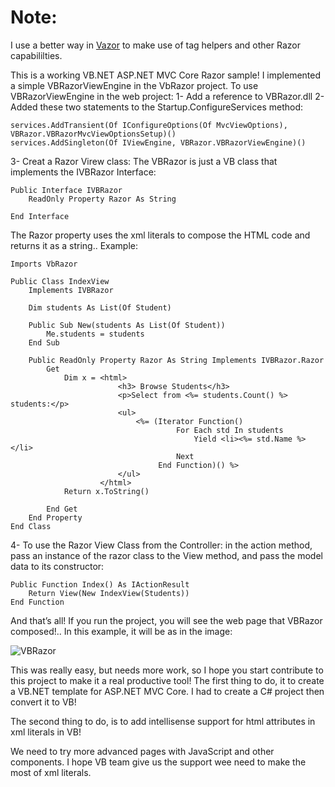 # Note: 
I use a better way in [Vazor](https://github.com/VBAndCs/Vazor) to make use of tag helpers and other Razor capabililties.

This is a working VB.NET ASP.NET MVC Core Razor sample!
I implemented a simple VBRazorViewEngine in the VbRazor project. 
To use VBRazorViewEngine in the web project:
1- Add a reference to VBRazor.dll
2- Added these two statements to the Startup.ConfigureServices method:
```VB.NET
services.AddTransient(Of IConfigureOptions(Of MvcViewOptions), VBRazor.VBRazorMvcViewOptionsSetup)()
services.AddSingleton(Of IViewEngine, VBRazor.VBRazorViewEngine)()
```

3- Creat a Razor Virew  class:
The VBRazor is just a VB class that implements the IVBRazor Interface:
```VB.NET
Public Interface IVBRazor
    ReadOnly Property Razor As String

End Interface
```

The Razor property uses the xml literals to compose the HTML code and returns it as a string.. Example:
```VB.NET
Imports VbRazor

Public Class IndexView
    Implements IVBRazor

    Dim students As List(Of Student)

    Public Sub New(students As List(Of Student))
        Me.students = students
    End Sub

    Public ReadOnly Property Razor As String Implements IVBRazor.Razor
        Get
            Dim x = <html>
                        <h3> Browse Students</h3>
                        <p>Select from <%= students.Count() %> students:</p>
                        <ul>
                            <%= (Iterator Function()
                                     For Each std In students
                                         Yield <li><%= std.Name %></li>
                                     Next
                                 End Function)() %>
                        </ul>
                    </html>
            Return x.ToString()

        End Get
    End Property
End Class
```

4- To use the Razor View Class from the Controller:
in the action method, pass an instance of the razor class to the View method, and pass the model data to its constructor:
```VB.NET
Public Function Index() As IActionResult
    Return View(New IndexView(Students))
End Function
```

And that’s all!
If you run the project, you will see the web page that VBRazor composed!.. In this example, it will be as in the image:

![VBRazor](https://user-images.githubusercontent.com/48354902/54750257-bcde8280-4bdf-11e9-9692-a12a989edc15.jpg)


This was really easy, but needs more work, so I hope you start contribute to this project to make it a real productive tool!
The first thing to do, it to create a VB.NET template for ASP.NET MVC Core. I had to create a C# project then convert it to VB!

The second thing to do, is to add intellisense support for html attributes in xml literals in VB!

We need to try more advanced pages with JavaScript and other components. I hope VB team give us the support wee need to make the most of xml literals.

